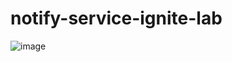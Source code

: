 # notify-service-ignite-lab

![image](https://user-images.githubusercontent.com/66912112/207755054-48fc05f5-4a7d-4765-bc6f-7b9508871fff.png)
